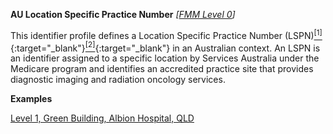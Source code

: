 **AU Location Specific Practice Number**  *[[FMM Level 0](guidance.html)]*

This identifier profile defines a Location Specific Practice Number (LSPN)[<sup>[1]</sup>](https://www.servicesaustralia.gov.au/organisations/health-professionals/services/medicare/medicare-eligibility-provide-diagnostic-imaging-and-radiation-oncology-services#a2){:target="_blank"}[<sup>[2]</sup>](https://www1.health.gov.au/internet/main/publishing.nsf/Content/stage-two-diag-img-acc-scheme-loc-spec-prac-num-fact-sheet){:target="_blank"} in an Australian context. An LSPN is an identifier assigned to a specific location by Services Australia under the Medicare program and identifies an accredited practice site that provides diagnostic imaging and radiation oncology services.

**Examples**

[Level 1, Green Building, Albion Hospital, QLD](Location-example2.html)